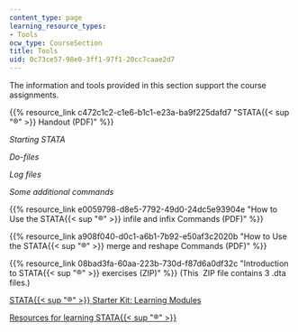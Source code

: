 ```yaml
---
content_type: page
learning_resource_types:
- Tools
ocw_type: CourseSection
title: Tools
uid: 0c73ce57-98e0-3ff1-97f1-20cc7caae2d7
---
```

The information and tools provided in this section support the course assignments.

{{% resource_link c472c1c2-c1e6-b1c1-e23a-ba9f225dafd7 "STATA{{< sup \"®\" >}} Handout (PDF)" %}}

_Starting STATA_

_Do-files_

_Log files_

_Some additional commands_

{{% resource_link e0059798-d8e5-7792-49d0-24dc5e93904e "How to Use the STATA{{< sup \"®\" >}} infile and infix Commands (PDF)" %}}

{{% resource_link a908f040-d0c1-a6b1-7b92-e50af3c2020b "How to Use the STATA{{< sup \"®\" >}} merge and reshape Commands (PDF)" %}}

{{% resource_link 08bad3fa-60aa-223b-730d-f87d6a0df32c "Introduction to STATA{{< sup \"®\" >}} exercises (ZIP)" %}} (This  ZIP file contains 3 .dta files.)

[STATA{{< sup "®" >}} Starter Kit: Learning Modules](http://www.ats.ucla.edu/stat/stata/sk/modules_sk.htm)

[Resources for learning STATA{{< sup "®" >}}](http://stata.com/links/resources-for-learning-stata/)